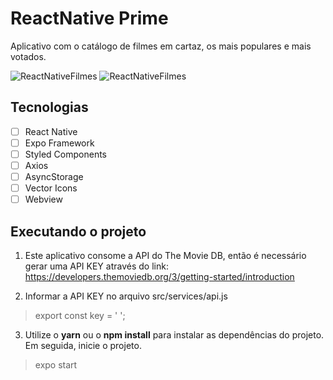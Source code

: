# ReactNative Prime

Aplicativo com o catálogo de filmes em cartaz, os mais populares e mais votados.

![ReactNativeFilmes](http://www.agencia3w.com.br/rnfilmes/Home.png "Home")
![ReactNativeFilmes](http://www.agencia3w.com.br/rnfilmes/Detail.png "Detalhes")

## Tecnologias

 - [ ] React Native
 - [ ] Expo Framework
 - [ ] Styled Components
 - [ ] Axios
 - [ ] AsyncStorage
 - [ ] Vector Icons
 - [ ] Webview

## Executando o projeto

1. Este aplicativo consome a API do The Movie DB, então é necessário gerar uma API KEY através do link: 
https://developers.themoviedb.org/3/getting-started/introduction

2. Informar a API KEY no arquivo src/services/api.js
> export  const  key  =  ' ';

3. Utilize o **yarn** ou o **npm install** para instalar as dependências do projeto. Em seguida, inicie o projeto.
> expo start
